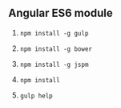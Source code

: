 Angular ES6 module
-------------
1. `npm install -g gulp`

2. `npm install -g bower`

3. `npm install -g jspm`

4. `npm install`

5. `gulp help`